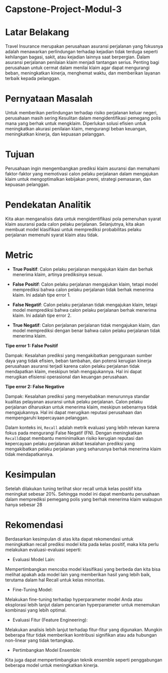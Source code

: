 # Capstone-Project-Modul-3

# Latar Belakang

Travel Insurance merupakan perusahaan asuransi perjalanan yang fokusnya adalah menawarkan perlindungan terhadap kejadian tidak terduga seperti kehilangan bagasi, sakit, atau kejadian lainnya saat berpergian. Dalam asuransi perjalanan penilaian klaim menjadi tantangan serius. Penting bagi perusahaan untuk cermat dalam menilai klaim agar dapat mengurangi beban, meningkatkan kinerja, menghemat waktu, dan memberikan layanan terbaik kepada pelanggan. 

# Pernyataan Masalah

Untuk memberikan perlindungan terhadap risiko perjalanan keluar negeri, perusahaan masih sering Kesulitan dalam mengidentifikasi pemegang polis mana yang berhak untuk mengklaim. Diperlukan solusi efisien untuk meningkatkan akurasi penilaian klaim, mengurangi beban keuangan, meningkatkan kinerja, dan kepuasan pelanggan.

# Tujuan

Perusahaan ingin mengembangkan prediksi klaim asuransi dan memahami faktor-faktor yang memotivasi calon pelaku perjalanan dalam mengajukan klaim untuk mengoptimalkan kebijakan premi, strategi pemasaran, dan kepuasan pelanggan.

# Pendekatan Analitik

Kita akan menganalisis data untuk mengidentifikasi pola pemenuhan syarat klaim asuransi pada calon pelaku perjalanan. Selanjutnya, kita akan membuat model klasifikasi untuk memprediksi probabilitas pelaku perjalanan memenuhi syarat klaim atau tidak.

# Metric

- **True Positif**: Calon pelaku perjalanan mengajukan klaim dan berhak menerima klaim, artinya prediksinya sesuai.

- **False Positif**: Calon pelaku perjalanan mengajukan klaim, tetapi model memprediksi bahwa calon pelaku perjalanan tidak berhak menerima klaim. Ini adalah tipe error 1.

- **False Negatif**: Calon pelaku perjalanan tidak mengajukan klaim, tetapi model memprediksi bahwa calon pelaku perjalanan berhak menerima klaim. Ini adalah tipe error 2.

- **True Negatif**: Calon perjalanan perjalanan tidak mengajukan klaim, dan model memprediksi dengan benar bahwa calon pelaku perjalanan tidak menerima klaim.


**Tipe error 1: False Positif**

Dampak: Kesalahan prediksi yang mengakibatkan penggunaan sumber daya yang tidak efisien, beban tambahan, dan potensi kerugian kinerja perusahaan asuransi terjadi karena calon pelaku perjalanan tidak mendapatkan klaim, meskipun telah mengajukannya. Hal ini dapat merugikan efisiensi operasional dan keuangan perusahaan.

**Tipe error 2: False Negative**

Dampak: Kesalahan prediksi yang menyebabkan menurunnya standar kualitas pelayanan asuransi untuk pelaku perjalanan. Calon pelaku perjalanan diharuskan untuk menerima klaim, meskipun sebenarnya tidak mengajukannya. Hal ini dapat merugikan reputasi perusahaan dan mempengaruhi kepercayaan pelanggan.


Dalam konteks ini, `Recall` adalah metrik evaluasi yang lebih relevan karena fokus pada mengurangi False Negatif (FN). Dengan meningkatkan `Recall`dapat membantu meminimalkan risiko kerugian reputasi dan kepercayaan pelaku perjalanan akibat kesalahan prediksi yang mengakibatkan pelaku perjalanan yang seharusnya berhak menerima klaim tidak mendapatkannya.

# Kesimpulan

Setelah dilakukan tuning terlihat skor recall untuk kelas positif kita meningkat sebesar 20%. Sehingga model ini  dapat membantu perusahaan dalam memprediksi pemegang polis yang berhak menerima klaim walaupun hanya sebesar 28

# Rekomendasi

Berdasarkan kesimpulan di atas kita dapat rekomendasi untuk meningkatkan recall prediksi model kita pada kelas positif, maka kita perlu melakukan evaluasi-evaluasi seperti:

- Evaluasi Model Lain:

Mempertimbangkan mencoba model klasifikasi yang berbeda dan kita bisa melihat apakah ada model lain yang memberikan hasil yang lebih baik, terutama dalam hal Recall untuk kelas minoritas.

- Fine-Tuning Model:

Melakukan fine-tuning terhadap hyperparameter model Anda atau eksplorasi lebih lanjut dalam pencarian hyperparameter untuk menemukan kombinasi yang lebih optimal.

- Evaluasi Fitur (Feature Engineering):

Melakukan analisis lebih lanjut terhadap fitur-fitur yang digunakan. Mungkin beberapa fitur tidak memberikan kontribusi signifikan atau ada hubungan non-linear yang tidak tertangkap.

- Pertimbangkan Model Ensemble:

Kita juga dapat mempertimbangkan teknik ensemble seperti penggabungan beberapa model untuk meningkatkan kinerja.
